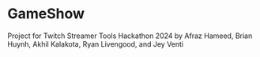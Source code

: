 # GameShow
Project for Twitch Streamer Tools Hackathon 2024 by Afraz Hameed, Brian Huynh, Akhil Kalakota, Ryan Livengood, and Jey Venti
